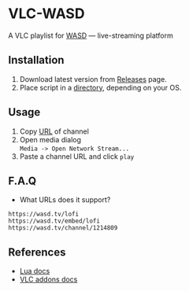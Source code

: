 # VLC-WASD
A VLC playlist for [WASD](https://wasd.tv/) — live-streaming platform

## Installation
1. Download latest version from [Releases](https://github.com/Mehavoid/vlc-wasd/releases) page.
2. Place script in a [directory](https://wiki.videolan.org/Documentation:Building_Lua_Playlist_Scripts/#Introduction), depending on your OS.

## Usage
1. Copy [URL](https://github.com/Mehavoid/vlc-wasd#faq) of channel
2. Open media dialog  
`Media -> Open Network Stream...`
3. Paste a channel URL and click `play`

## F.A.Q
- What URLs does it support?
```
https://wasd.tv/lofi
https://wasd.tv/embed/lofi
https://wasd.tv/channel/1214809
```

## References
- [Lua docs](https://www.lua.org/manual/5.4/)
- [VLC addons docs](https://github.com/videolan/vlc/blob/e8f0b72538c90bfc630c1c926a88990daaf9b448/share/lua/README.txt)
